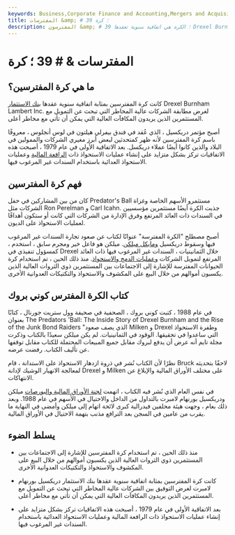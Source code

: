 ```yaml
---
keywords: Business,Corporate Finance and Accounting,Mergers and Acquisitions,M&amp;amp;A
title: المفترسات &amp; # 39 ؛ كرة
description: المفترسون &amp; # 39 ؛ الكرة هي اتفاقية سنوية تعقدها Drexel Burnham Lambert Inc. لمطابقة الشركات عالية المخاطر التي تبحث عن التمويل مع المستثمرين الذين يريدون مكافآت عالية المخاطر.
---
```


# المفترسات & # 39 ؛ كرة
## ما هي كرة المفترسين؟

كانت كرة المفترسين بمثابة اتفاقية سنوية عقدها [بنك الاستثمار](/investmentbank) Drexel Burnham Lambert Inc. لغرض مطابقة الشركات عالية المخاطر التي تبحث عن التمويل مع المستثمرين الذين يريدون المكافآت العالية التي يمكن أن تأتي مع مخاطر أعلى.

أصبح مؤتمر دريكسيل ، الذي عُقد في فندق بيفرلي هيلتون في لوس أنجلوس ، معروفًا باسم كرة المفترسين لأنه ظهر كمتحدثين لبعض أبرز مغيري الشركات والممولين في البلاد والذين كانوا أيضًا عملاء دريكسل. بعد الاتفاقية الأولى في عام 1979 ، أصبحت هذه الاتفاقيات تركز بشكل متزايد على إنشاء عمليات الاستحواذ ذات [الرافعة المالية](/leveragedbuyout) وعمليات الاستحواذ العدائية باستخدام السندات غير المرغوب فيها.

## فهم كرة المفترسين

كان من بين المشاركين في حفل Predator's Ball مستثمرو الأسهم الخاصة وغزاة الشركات مثل Ron Perelman و Carl Icahn. جذبت الكرة أيضًا مستثمرين مؤسسيين في السندات ذات العائد المرتفع وفرق الإدارة من الشركات التي كانت أو ستكون أهدافًا لعمليات الاستحواذ على الديون.

أصبح مصطلح "الكرة المفترسة" عنوانًا لكتاب عن صعود تجارة السندات غير المرغوب فيها وسقوط دريكسيل [ومايكل ميلكن](/michaelmilken). ميلكن هو فاعل خير ومجرم سابق ، استخدم ، كمسؤول تنفيذي في Drexel خلال الثمانينيات ، السندات غير المرغوب فيها ذات العائد المرتفع لتمويل الشركات [وعمليات الدمج والاستحواذ](/mergersandacquisitions). منذ ذلك الحين ، تم استخدام كرة الحيوانات المفترسة للإشارة إلى الاجتماعات بين المستثمرين ذوي الثروات العالية الذين يكسبون أموالهم من خلال البيع على المكشوف والاستحواذ والتكتيكات العدوانية الأخرى.

## كتاب الكرة المفترس كوني بروك

في عام 1988 ، كتبت كوني بروك ، الصحفية في صحيفة وول ستريت جورنال ، كتابًا بعنوان The Predators 'Ball: The Inside Story of Drexel Burnham and the Rise of the Junk Bond Raiders "الذي يصف صعود Milken و Drexel وطفرة الاستحواذ التي ساعدوا في تحقيقها. الوقود في الثمانينيات. لم يكن ميلكن سعيدًا بالكتاب وذكرت مجلة تايم أنه عرض أن يدفع لبروك مقابل جميع المبيعات المحتملة للكتاب مقابل توقفها عن تأليف الكتاب. رفضت عرضه.

نظرًا لأن الكتاب نُشر في ذروة ازدهار الاستحواذ على الاستدانة ، قام Bruck لاحقًا بتحديثه لمعالجة الانهيار الوشيك لإدانة Drexel و Milken على مختلف الأوراق المالية والإبلاغ عن الانتهاكات.

في نفس العام الذي نُشر فيه الكتاب ، اتهمت [لجنة الأوراق المالية والبورصات](/sec) ميلكن ودريكسيل بورنهام لامبرت بالتداول من الداخل والاحتيال في الأسهم في عام 1988. وبعد ذلك بعام ، وجهت هيئة محلفين فيدرالية كبرى لائحة اتهام إلى ميلكن وأمضى في النهاية ما يقرب من عامين في السجن بعد الترافع مذنب بتهمة الاحتيال في الأوراق المالية.

## يسلط الضوء

- منذ ذلك الحين ، تم استخدام كرة المفترسين للإشارة إلى الاجتماعات بين المستثمرين ذوي الثروات العالية الذين يكسبون أموالهم من خلال البيع على المكشوف والاستحواذ والتكتيكات العدوانية الأخرى.

- كانت كرة المفترسين بمثابة اتفاقية سنوية عقدها بنك الاستثمار دريكسيل بورنهام لامبرت لغرض التوفيق بين الشركات عالية المخاطر التي تبحث عن التمويل مع المستثمرين الذين يريدون المكافآت العالية التي يمكن أن تأتي مع مخاطر أعلى.

- بعد الاتفاقية الأولى في عام 1979 ، أصبحت هذه الاتفاقيات تركز بشكل متزايد على إنشاء عمليات الاستحواذ ذات الرافعة المالية وعمليات الاستحواذ العدائية باستخدام السندات غير المرغوب فيها.

